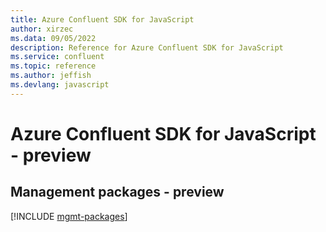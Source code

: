 ```yaml
---
title: Azure Confluent SDK for JavaScript
author: xirzec
ms.data: 09/05/2022
description: Reference for Azure Confluent SDK for JavaScript
ms.service: confluent
ms.topic: reference
ms.author: jeffish
ms.devlang: javascript
---
```

# Azure Confluent SDK for JavaScript - preview

## Management packages - preview
[!INCLUDE [mgmt-packages](confluent-mgmt-index.md)]